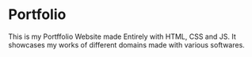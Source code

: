 # Portfolio
This is my Portffolio Website made Entirely with HTML, CSS and JS. It showcases my works of different domains made with various softwares.
